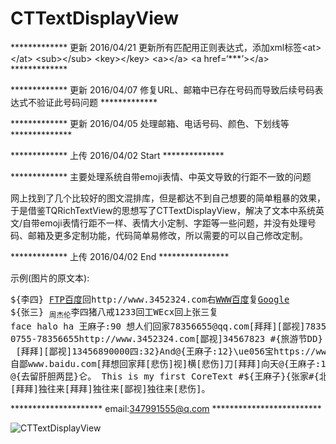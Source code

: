 # CTTextDisplayView
************* 更新 2016/04/21  更新所有匹配用正则表达式，添加xml标签\<at\>\</at\> \<sub\>\</sub\> \<key\>\</key\> \<a\>\</a\> \<a href=‘***’\>\</a\> *************








************* 更新 2016/04/07 修复URL、邮箱中已存在号码而导致后续号码表达式不验证此号码问题 *************

************* 更新 2016/04/05 处理邮箱、电话号码、颜色、下划线等 **************

************* 上传 2016/04/02 Start **************

************* 主要处理系统自带emoji表情、中英文导致的行距不一致的问题 

网上找到了几个比较好的图文混排库，但是都达不到自己想要的简单粗暴的效果，于是借鉴TQRichTextView的思想写了CTTextDisplayView，解决了文本中系统英文/自带emoji表情行距不一样、表情大小定制、字距等一些问题，并没有处理号码、邮箱及更多定制功能，代码简单易修改，所以需要的可以自己修改定制。

************* 上传 2016/04/02 End ****************

示例(图片的原文本):

<pre>
${李四} <a href='ftp://www.baidu.com'>FTP百度</a>回http://www.3452324.com右<a href='www.baidu.com'>WWW百度</a>复<a href='https://www.google.com'>Google</a>
${张三} <sub>周杰伦</sub><key>李四</key><at>猪八戒</at>1233回工WEcx回上张三复
face halo ha 王麻子:90 想人们回家78356655@qq.com[拜拜][鄙视]78356655 
0755-78356655http://www.3452324.com[鄙视]34567823 #{旅游节DD} 13456890000
 [拜拜][鄙视]13456890000四:32}And@{王麻子:12}\ue056宝https://www.google.com/贵的@时间[拜拜]视我 
自鄙www.baidu.com[拜<at>想回家</at>拜[悲伤]视]横[悲伤]刀[拜拜]向天@{王麻子:12}笑[拜拜]，
@{去留肝胆两昆}仑。 This is my first CoreText #${王麻子}{张家#{北京奥运会}界旅游}#{周杰伦:23}
[拜拜]独往来[拜拜]独往来[鄙视]独往来[悲伤]。
</pre>

*********************  email:347991555@q.com   *************************

![CTTextDisplayView](https://github.com/BrownCN023/CTTextDisplayView/blob/master/ScreenShot_02.png)